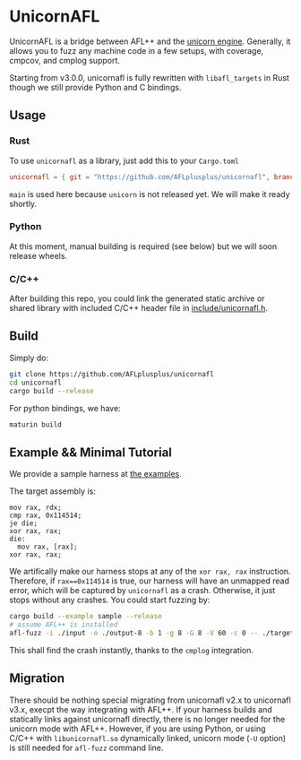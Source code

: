 # UnicornAFL

UnicornAFL is a bridge between AFL++ and the [unicorn engine](https://github.com/unicorn-engine/unicorn). Generally, it allows you to fuzz any machine code in a few setups, with coverage, cmpcov, and cmplog support.

Starting from v3.0.0, unicornafl is fully rewritten with `libafl_targets` in Rust though we still provide Python and C bindings.

## Usage

### Rust

To use `unicornafl` as a library, just add this to your `Cargo.toml`

```toml
unicornafl = { git = "https://github.com/AFLplusplus/unicornafl", branch = "main" }
```

`main` is used here because `unicorn` is not released yet. We will make it ready shortly.

### Python

At this moment, manual building is required (see below) but we will soon release wheels.

### C/C++

After building this repo, you could link the generated static archive or shared library with included C/C++ header file in [include/unicornafl.h](./include/unicornafl.h).

## Build

Simply do:

```bash
git clone https://github.com/AFLplusplus/unicornafl
cd unicornafl
cargo build --release
```

For python bindings, we have:

```bash
maturin build
```

## Example && Minimal Tutorial

We provide a sample harness at [the examples](https://github.com/AFLplusplus/AFLplusplus/tree/stable/unicorn_mode/samples).

The target assembly is:

```
mov rax, rdx;
cmp rax, 0x114514;
je die;
xor rax, rax;
die:
  mov rax, [rax];
xor rax, rax;
```

We artifically make our harness stops at any of the `xor rax, rax` instruction. Therefore, if `rax==0x114514` is true, our harness will have an unmapped read error, which will be captured by `unicornafl` as a crash. Otherwise, it just stops without any crashes. You could start fuzzing by:

```bash
cargo build --example sample --release
# assume AFL++ is installed
afl-fuzz -i ./input -o ./output-8 -b 1 -g 8 -G 8 -V 60 -c 0 -- ./target/release/examples/sample @@ true
```

This shall find the crash instantly, thanks to the `cmplog` integration.

## Migration

There should be nothing special migrating from unicornafl v2.x to unicornafl v3.x, execpt the way integrating with AFL++. If your harness builds and statically links against unicornafl directly, there is no longer needed for the unicorn mode with AFL++. However, if you are using Python, or using C/C++ with `libunicornafl.so` dynamically linked, unicorn mode (`-U` option) is still needed for `afl-fuzz` command line.

